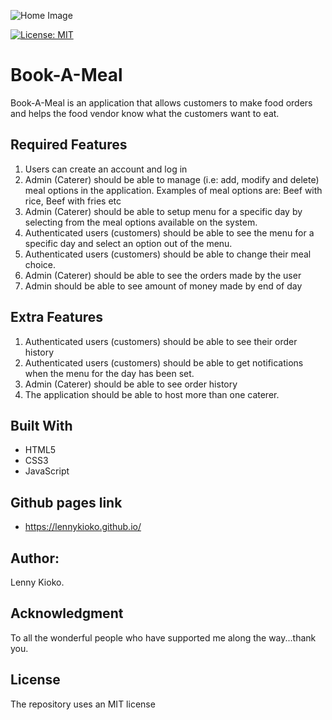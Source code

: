 ![Home Image](https://raw.github.com/lennykioko/Book-A-Meal/master/image.jpg)


[![License: MIT](https://img.shields.io/badge/License-MIT-yellow.svg)](https://opensource.org/licenses/MIT)

# Book-A-Meal
Book-A-Meal is an application that allows customers to make food orders and helps the food vendor know what the customers want to eat.

## Required Features
1. Users can create an account and log in
2. Admin (Caterer) should be able to manage (i.e: add, modify and delete) meal options in the application. Examples of meal options are: Beef with rice, Beef with fries etc
3. Admin (Caterer) should be able to setup menu for a specific day by selecting from the meal options available on the system.
4. Authenticated users (customers) should be able to see the menu for a specific day and select an option out of the menu.
5. Authenticated users (customers) should be able to change their meal choice.
6. Admin (Caterer) should be able to see the orders made by the user
7. Admin should be able to see amount of money made by end of day

## Extra Features 
1. Authenticated users (customers) should be able to see their order history
2. Authenticated users (customers) should be able to get notifications when the menu for the day has been set.
3. Admin (Caterer) should be able to see order history
4. The application should be able to host more than one caterer.

## Built With
* HTML5
* CSS3
* JavaScript


## Github pages link
* https://lennykioko.github.io/

## Author:
Lenny Kioko.

## Acknowledgment
To all the wonderful people who have supported me along the way...thank you.

## License
The repository uses an MIT license
